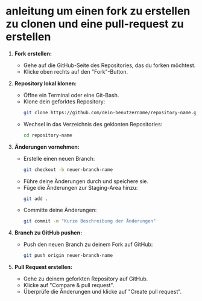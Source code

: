 # anleitung um einen fork zu erstellen zu clonen und eine pull-request zu erstellen

1. **Fork erstellen:**
   - Gehe auf die GitHub-Seite des Repositories, das du forken möchtest.
   - Klicke oben rechts auf den "Fork"-Button.

2. **Repository lokal klonen:**
   - Öffne ein Terminal oder eine Git-Bash.
   - Klone dein geforktes Repository:
     ```bash
     git clone https://github.com/dein-benutzername/repository-name.git
     ```
   - Wechsel in das Verzeichnis des geklonten Repositories:
     ```bash
     cd repository-name
     ```

3. **Änderungen vornehmen:**
   - Erstelle einen neuen Branch:
     ```bash
     git checkout -b neuer-branch-name
     ```
   - Führe deine Änderungen durch und speichere sie.
   - Füge die Änderungen zur Staging-Area hinzu:
     ```bash
     git add .
     ```
   - Committe deine Änderungen:
     ```bash
     git commit -m "Kurze Beschreibung der Änderungen"
     ```

4. **Branch zu GitHub pushen:**
   - Push den neuen Branch zu deinem Fork auf GitHub:
     ```bash
     git push origin neuer-branch-name
     ```

5. **Pull Request erstellen:**
   - Gehe zu deinem geforkten Repository auf GitHub.
   - Klicke auf "Compare & pull request".
   - Überprüfe die Änderungen und klicke auf "Create pull request".

